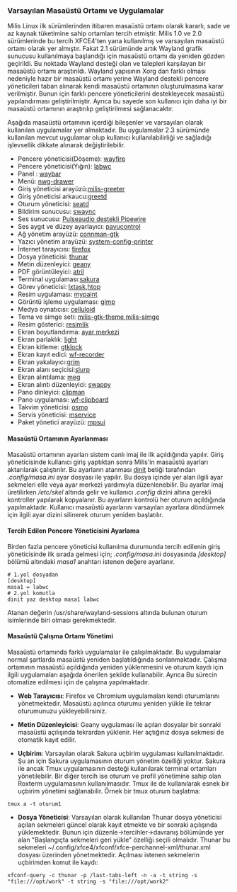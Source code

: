 ### Varsayılan Masaüstü Ortamı ve Uygulamalar

Milis Linux ilk sürümlerinden itibaren masaüstü ortamı olarak kararlı, sade ve az kaynak tüketimine sahip ortamları tercih etmiştir.
Milis 1.0 ve 2.0 sürümlerinde bu tercih XFCE4'ten yana kullanılmış ve varsayılan masaüstü ortamı olarak yer almıştır.
Fakat 2.1 sürümünde artık Wayland grafik sunucusu kullanılmaya başlandığı için masaüstü ortamı da yeniden gözden geçirildi.
Bu noktada Wayland desteği olan ve talepleri karşılayan bir masaüstü ortamı araştırıldı.
Wayland yapısının Xorg dan farklı olması nedeniyle hazır bir masaüstü ortamı yerine Wayland destekli pencere yöneticileri taban alınarak
kendi masaüstü ortamının oluşturulmasına karar verilmiştir. Bunun için farklı pencere yöneticilerini destekleyecek masaüstü yapılandırması geliştirilmiştir. 
Ayrıca bu sayede son kullanıcı için daha iyi bir masaüstü ortamının araştırılıp geliştirilmesi sağlanacaktır. 

Aşağıda masaüstü ortamının içerdiği bileşenler ve varsayılan olarak kullanılan uygulamalar yer almaktadır. 
Bu uygulamalar 2.3 sürümünde kullanılan mevcut uygulamar olup kullanıcı kullanılabilirliği ve sağladığı işlevsellik dikkate alınarak değiştirilebilir.

- Pencere yöneticisi(Döşeme): [wayfire](https://github.com/WayfireWM/wayfire)
- Pencere yöneticisi(Yığın): [labwc](https://github.com/labwc/labwc)
- Panel : [waybar](https://github.com/Alexays/Waybar)
- Menü: [nwg-drawer](https://github.com/nwg-piotr/nwg-drawer)
- Giriş yöneticisi arayüzü:[milis-greeter](https://gitlab.com/milislinux/milis-greeter)
- Giriş yöneticisi arkaucu:[greetd](https://sr.ht/~kennylevinsen/greetd)
- Oturum yöneticisi: [seatd](https://git.sr.ht/~kennylevinsen/seatd)
- Bildirim sunucusu: [swaync](https://github.com/ErikReider/SwayNotificationCenter)
- Ses sunucusu: [Pulseaudio destekli Pipewire](https://pipewire.org)
- Ses aygıt ve düzey ayarlayıcı: [pavucontrol](https://github.com/pulseaudio/pavucontrol)
- Ağ yönetim arayüzü: [connman-gtk](https://github.com/milisarge/connman-gtk)
- Yazıcı yönetim arayüzü: [system-config-printer](https://github.com/OpenPrinting/system-config-printer)
- İnternet tarayıcısı: [firefox](mozilla.org)
- Dosya yöneticisi: [thunar](https://docs.xfce.org/xfce/thunar/start)
- Metin düzenleyici: [geany](https://geany.org)
- PDF görüntüleyici: [atril](https://directory.fsf.org/wiki/Atril)
- Terminal uygulaması:[sakura](https://github.com/dabisu/sakura)
- Görev yöneticisi: [lxtask](https://wiki.lxde.org/en/LXTask),[htop](https://github.com/htop-dev/htop)
- Resim uygulaması: [mypaint](https://mypaint.app)
- Görüntü işleme uygulaması: [gimp](https://www.gimp.org)
- Medya oynatıcısı: [celluloid](https://celluloid-player.github.io)
- Tema ve simge seti: [milis-gtk-theme](https://github.com/sonakinci41/milis-gtk-theme),[milis-simge](https://github.com/sonakinci41/Milis-Simge)
- Resim gösterici: [resimlik](https://gitlab.com/milislinux/milis23/src/branch/master/bin/resimlik)
- Ekran boyutlandırma: [ayar merkezi](https://gitlab.com/milislinux/ayguci)
- Ekran parlaklık: [light](https://github.com/haikarainen/light)
- Ekran kitleme: [gtklock](https://github.com/jovanlanik/gtklock)
- Ekran kayıt edici: [wf-recorder](https://github.com/ammen99/wf-recorder)
- Ekran yakalayıcı:[grim](https://github.com/emersion/grim)
- Ekran alanı seçicisi:[slurp](https://github.com/emersion/slurp)
- Ekran alıntılama: [meg](https://gitlab.com/milislinux/milis23/src/branch/master/bin/meg)
- Ekran alıntı düzenleyici: [swappy](https://github.com/jtheoof/swappy)
- Pano dinleyici: [clipman](https://github.com/yory8/clipman)
- Pano uygulaması: [wf-clipboard](https://github.com/bugaevc/wl-clipboard)
- Takvim yöneticisi: [osmo](https://osmo-pim.sourceforge.net)
- Servis yöneticisi: [mservice](https://gitlab.com/milislinux/mservice)
- Paket yönetici arayüzü: [mpsui](https://gitlab.com/milislinux/mpsui)

#### Masaüstü Ortamının Ayarlanması

Masaüstü ortamının ayarları sistem canlı imaj ile ilk açıldığında yapılır.
Giriş yöneticisinde kullanıcı giriş yaptıktan sonra Milis'in masaüstü ayarları aktarılarak çalıştırılır.
Bu ayarların atanması [dinit](https://gitlab.com/milislinux/milis23/-/blob/main/bin/dinit) betiği tarafından *.config/masa.ini* ayar dosyası ile yapılır.
Bu dosya içinde yer alan ilgili ayar sekmeleri elle veya ayar merkezi yardımıyla düzenlenebilir.
Bu ayarlar imaj üretilirken */etc/skel* altında gelir ve kullanıcı *.config* dizini altına gerekli kontroller yapılarak kopyalanır.
Bu ayarların kontrolü her oturum açıldığında yapılmaktadır. 
Kullanıcı masaüstü ayarlarını varsayılan ayarlara döndürmek için ilgili ayar dizini silinerek oturum yeniden başlatılır.

#### Tercih Edilen Pencere Yöneticisini Ayarlama

Birden fazla pencere yöneticisi kullanılma durumunda tercih edilenin giriş yöneticisinde ilk sırada gelmesi için;
*.config/masa.ini* dosyasında *[desktop]* bölümü altındaki *masa1* anahtarı istenen değere ayarlanır.
```
# 1.yol dosyadan
[desktop]
masa1 = labwc
# 2.yol komutla
dinit yaz desktop masa1 labwc
``` 
Atanan değerin /usr/share/wayland-sessions altında bulunan oturum isimlerinde biri olması gerekmektedir.

#### Masaüstü Çalışma Ortamı Yönetimi

Masaüstü ortamında farklı uygulamalar ile çalışılmaktadır. 
Bu uygulamalar normal şartlarda masaüstü yeniden başlatıldığında sonlanmaktadır.
Çalışma ortamının masaüstü açıldığında yeniden yüklenmesini ve oturum kaydı için ilgili uygulamaları aşağıda önerilen şekilde kullanabilir.
Ayrıca Bu sürecin otomatize edilmesi için de çalışma yapılmaktadır.

- **Web Tarayıcısı**: 
Firefox ve Chromium uygulamaları kendi oturumlarını yönetmektedir.
Masaüstü açılınca oturumu yeniden yükle ile tekrar oturumunuzu yükleyebilirsiniz.

- **Metin Düzenleyicisi**:
Geany uygulaması ile açılan dosyalar bir sonraki masaüstü açılışında tekrardan yüklenir.
Her açtığınız dosya sekmesi de otomatik kayıt edilir.

- **Uçbirim**:
Varsayılan olarak Sakura uçbirim uygulaması kullanılmaktadır.
Şu an için Sakura uygulamasının oturum yönetim özelliği yoktur.
Sakura ile ancak Tmux uygulamasının desteği kullanılarak terminal ortamları yönetilebilir.
Bir diğer tercih ise oturum ve profil yönetimine sahip olan Roxterm uygulamasının kullanılmasıdır.
Tmux ile de kullanılarak esnek bir uçbirim yönetimi sağlanabilir.
Örnek bir tmux oturum başlatma:
```
tmux a -t oturum1
```

- **Dosya Yöneticisi**:
Varsayılan olarak kullanılan Thunar dosya yöneticisi açılan sekmeleri güncel olarak kayıt etmekte ve bir sonraki açılışında yüklemektedir.
Bunun için düzenle->tercihler->davranış bölümünde yer alan "Başlangıçta sekmeleri geri yükle" özelliği seçili olmalıdır.
Thunar bu sekmeleri ~/.config/xfce4/xfconf/xfce-perchannel-xml/thunar.xml dosyası üzerinden yönetmektedir.
Açılması istenen sekmelerin uçbirimden komut ile kaydı:

```
xfconf-query -c thunar -p /last-tabs-left -n -a -t string -s "file:///opt/work" -t string -s "file:///opt/work2"
```
